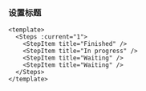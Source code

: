 ### 设置标题

<!--start-code-->

```vue
<template>
  <Steps :current="1">
    <StepItem title="Finished" />
    <StepItem title="In progress" />
    <StepItem title="Waiting" />
    <StepItem title="Waiting" />
  </Steps>
</template>
```

<!--end-code-->
